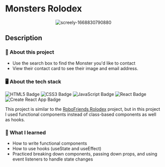 # Monsters Rolodex

<div align="center">

![screely-1668830790880](https://user-images.githubusercontent.com/5871075/202834983-aebee882-5af2-4844-b2e6-ffe435f43ba7.png)

</div>

## Description

### 💼 About this project

- Use the search box to find the Monster you'd like to contact
- View their contact card to see their image and email address.


### 🖥 About the tech stack

![HTML5 Badge](https://img.shields.io/badge/HTML5-E34F26?logo=html5&logoColor=fff&style=for-the-badge) ![CSS3 Badge](https://img.shields.io/badge/CSS3-1572B6?logo=css3&logoColor=fff&style=for-the-badge) ![JavaScript Badge](https://img.shields.io/badge/JavaScript-F7DF1E?logo=javascript&logoColor=000&style=for-the-badge) ![React Badge](https://img.shields.io/badge/React-61DAFB?logo=react&logoColor=000&style=for-the-badge) ![Create React App Badge](https://img.shields.io/badge/Create%20React%20App-09D3AC?logo=createreactapp&logoColor=fff&style=for-the-badge) 

This project is similar to the [RoboFriends Rolodex](https://github.com/Kitkatnik/robofriends) project, but in this project I used functional components instead of class-based components as well as hooks.


### 🧠 What I learned

- How to write functional components
- How to use hooks (useState and useEffect)
- Practiced breaking down components, passing down props, and using event listeners to handle state changes
